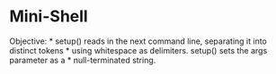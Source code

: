 # Mini-Shell
Objective:  * setup() reads in the next command line, separating it into distinct tokens  * using whitespace as delimiters. setup() sets the args parameter as a  * null-terminated string.
